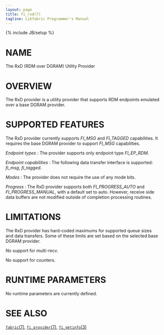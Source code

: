 ```yaml
---
layout: page
title: fi_rxd(7)
tagline: Libfabric Programmer's Manual
---
```

{% include JB/setup %}

# NAME

The RxD (RDM over DGRAM) Utility Provider

# OVERVIEW

The RxD provider is a utility provider that supports RDM endpoints
emulated over a base DGRAM provider.

# SUPPORTED FEATURES

The RxD provider currently supports *FI_MSG* and *FI_TAGGED*
capabilities. It requires the base DGRAM provider to support *FI_MSG*
capabilities.

*Endpoint types*
: The provider supports only endpoint type *FI_EP_RDM*.

*Endpoint capabilities*
: The following data transfer interface is supported: *fi_msg*, *fi_tagged*.

*Modes*
: The provider does not require the use of any mode bits.

*Progress*
: The RxD provider supports both *FI_PROGRESS_AUTO* and *FI_PROGRESS_MANUAL*,
  with a default set to auto.  However, receive side data buffers are not
  modified outside of completion processing routines.

# LIMITATIONS

The RxD provider has hard-coded maximums for supported queue sizes and
data transfers. Some of these limits are set based on the selected
base DGRAM provider.

No support for multi-recv.

No support for counters.

# RUNTIME PARAMETERS

No runtime parameters are currently defined.

# SEE ALSO

[`fabric`(7)](fabric.7.html),
[`fi_provider`(7)](fi_provider.7.html),
[`fi_getinfo`(3)](fi_getinfo.3.html)
